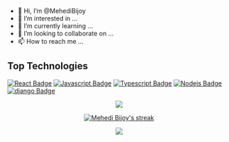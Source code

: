- 👋 Hi, I’m @MehediBijoy
- 👀 I’m interested in ...
- 🌱 I’m currently learning ...
- 💞️ I’m looking to collaborate on ...
- 📫 How to reach me ...

<!---
MehediBijoy/MehediBijoy is a ✨ special ✨ repository because its `README.md` (this file) appears on your GitHub profile.
You can click the Preview link to take a look at your changes.
--->

## Top Technologies

<!-- TODO: Make technologies links takes you to repositories -->

[![React Badge](https://img.shields.io/badge/-React-61DBFB?style=for-the-badge&labelColor=black&logo=react&logoColor=61DBFB)](#)
[![Javascript Badge](https://img.shields.io/badge/-Javascript-F0DB4F?style=for-the-badge&labelColor=black&logo=javascript&logoColor=F0DB4F)](#)
[![Typescript Badge](https://img.shields.io/badge/-Typescript-007acc?style=for-the-badge&labelColor=black&logo=typescript&logoColor=007acc)](#)
[![Nodejs Badge](https://img.shields.io/badge/-Nodejs-3C873A?style=for-the-badge&labelColor=black&logo=node.js&logoColor=3C873A)](#)
[![django Badge](https://img.shields.io/badge/-django-095b3e?style=for-the-badge&labelColor=black&logo=django&logoColor=095b3e)](#)


<p align="center">
    <img src="https://github-readme-stats.vercel.app/api/top-langs/?username=MehediBijoy&show_icons=true&theme=radical"/>
</p>

<p align="center">
    <a href="https://github.com/MehediBijoy/github-readme-streak-stats">
        <img title="🔥 Get streak stats for your profile at git.io/streak-stats" alt="Mehedi Bijoy's streak" src="https://github-readme-streak-stats.herokuapp.com/?user=MehediBijoy&theme=black-ice&hide_border=true&stroke=0000&background=060A0CD0"/>
    </a>
</p>

<p align="center">
    <img src="https://github-readme-stats.vercel.app/api?username=MehediBijoy&count_private=true&show_icons=true&theme=radical"/>
</p>
